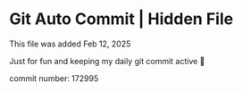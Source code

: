 # Git Auto Commit | Hidden File

This file was added Feb 12, 2025

Just for fun and keeping my daily git commit active 🤪

commit number: 172995

